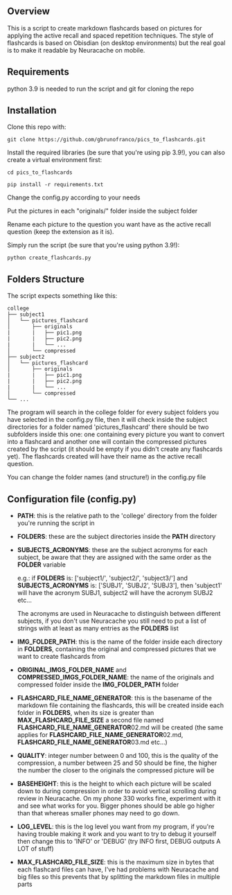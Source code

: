 ## Overview

This is a script to create markdown flashcards based on pictures for applying the active recall and spaced repetition techniques. The style of flashcards is based on Obisdian (on desktop environments) but the real goal is to make it readable by Neuracache on mobile.


## Requirements

python 3.9 is needed to run the script and git for cloning the repo


## Installation
Clone this repo with:

    git clone https://github.com/gbrunofranco/pics_to_flashcards.git

Install the required libraries (be sure that you're using pip 3.9!), you can also create a virtual environment first:

    cd pics_to_flashcards

    pip install -r requirements.txt

Change the config.py according to your needs

Put the pictures in each "originals/" folder inside the subject folder

Rename each picture to the question you want have as the active recall question (keep the extension as it is).

Simply run the script (be sure that you're using python 3.9!):
    
    python create_flashcards.py


## Folders Structure
The script expects something like this:

    college
    ├── subject1
    │   └── pictures_flashcard
    │       ├── originals
    |       |   ├── pic1.png
    |       |   ├── pic2.png
    |       |   └── ...
    │       └── compressed
    ├── subject2
    │   └── pictures_flashcard
    │       ├── originals
    |       |   ├── pic1.png
    |       |   ├── pic2.png
    |       |   └── ...
    │       └── compressed
    └── ...

The program will search in the college folder for every subject folders you have selected in the config.py file, then it will check inside the subject directories for a folder named 'pictures_flashcard' there should be two subfolders inside this one: one containing every picture you want to convert into a flashcard and another one will contain the compressed pictures created by the script (it should be empty if you didn't create any flashcards yet). The flashcards created will have their name as the active recall question.

You can change the folder names (and structure!) in the config.py file

## Configuration file (config.py)

* **PATH**: this is the relative path to the 'college' directory from the folder you're running the script in

* **FOLDERS**: these are the subject directories inside the **PATH** directory

* **SUBJECTS_ACRONYMS**: these are the subject acronyms for each subject, be aware that they are assigned with the same order as the **FOLDER** variable

    e.g.: if **FOLDERS** is: ['subject1/', 'subject2/', 'subject3/'] and **SUBJECTS_ACRONYMS** is: ['SUBJ1', 'SUBJ2', 'SUBJ3'], then 'subject1' will have the acronym SUBJ1, subject2 will have the acronym SUBJ2 etc...
    
    The acronyms are used in Neuracache to distinguish between different subjects, if you don't use Neuracache you still need to put a list of strings with at least as many entries as the **FOLDERS** list

* **IMG_FOLDER_PATH**: this is the name of the folder inside each directory in **FOLDERS**, containing the original and compressed pictures that we want to create flashcards from

* **ORIGINAL_IMGS_FOLDER_NAME** and **COMPRESSED_IMGS_FOLDER_NAME**: the name of the originals and compressed folder inside the **IMG_FOLDER_PATH** folder

* **FLASHCARD_FILE_NAME_GENERATOR**: this is the basename of the markdown file containing the flashcards, this will be created inside each folder in **FOLDERS**, when its size is greater than **MAX_FLASHCARD_FILE_SIZE** a second file named **FLASHCARD_FILE_NAME_GENERATOR**02.md will be created (the same applies for **FLASHCARD_FILE_NAME_GENERATOR**02.md, **FLASHCARD_FILE_NAME_GENERATOR**03.md etc...)

* **QUALITY**: integer number between 0 and 100, this is the quality of the compression, a number between 25 and 50 should be fine, the higher the number the closer to the originals the compressed picture will be

* **BASEHEIGHT**: this is the height to which each picture will be scaled down to during compression in order to avoid vertical scrolling during review in Neuracache. On my phone 330 works fine, experiment with it and see what works for you. Bigger phones should be able go higher than that whereas smaller phones may need to go down.

* **LOG_LEVEL**: this is the log level you want from my program, if you're having trouble making it work and you want to try to debug it yourself then change this to 'INFO' or 'DEBUG' (try INFO first, DEBUG outputs A LOT of stuff)

* **MAX_FLASHCARD_FILE_SIZE**: this is the maximum size in bytes that each flashcard files can have, I've had problems with Neuracache and big files so this prevents that by splitting the markdown files in multiple parts
